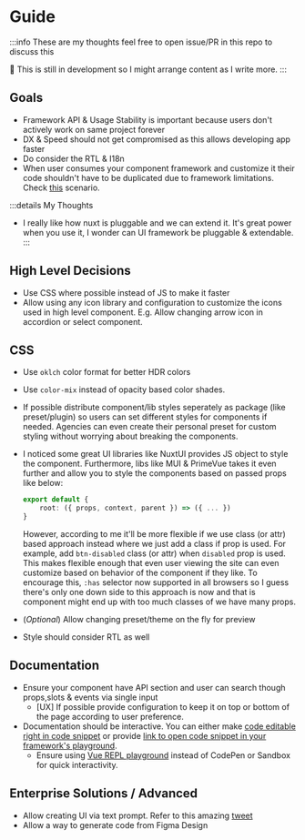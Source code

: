 # Guide

:::info
These are my thoughts feel free to open issue/PR in this repo to discuss this

🚧 This is still in development so I might arrange content as I write more.
:::

## Goals

- Framework API & Usage Stability is important because users don't actively work on same project forever
- DX & Speed should not get compromised as this allows developing app faster
- Do consider the RTL & I18n
- When user consumes your component framework and customize it their code shouldn't have to be duplicated due to framework limitations. Check [this](/guide/scenarios.html#table-component-pagination-slot) scenario.

:::details My Thoughts

- I really like how nuxt is pluggable and we can extend it. It's great power when you use it, I wonder can UI framework be pluggable & extendable.
:::

## High Level Decisions

- Use CSS where possible instead of JS to make it faster
- Allow using any icon library and configuration to customize the icons used in high level component. E.g. Allow changing arrow icon in accordion or select component.

## CSS

- Use `oklch` color format for better HDR colors
- Use `color-mix` instead of opacity based color shades.
- If possible distribute component/lib styles seperately as package (like preset/plugin) so users can set different styles for components if needed. Agencies can even create their personal preset for custom styling without worrying about breaking the components.
- I noticed some great UI libraries like NuxtUI provides JS object to style the component. Furthermore, libs like MUI & PrimeVue takes it even further and allow you to style the components based on passed props like below:

  ```ts
  export default {
      root: ({ props, context, parent }) => ({ ... })
  }
  ```

  However, according to me it'll be more flexible if we use class (or attr) based approach instead where we just add a class if prop is used. For example, add `btn-disabled` class (or attr) when `disabled` prop is used. This makes flexible enough that even user viewing the site can even customize based on behavior of the component if they like. To encourage this, `:has` selector now supported in all browsers so I guess there's only one down side to this approach is now and that is component might end up with too much classes of we have many props.

- (_Optional_) Allow changing preset/theme on the fly for preview
- Style should consider RTL as well

## Documentation

- Ensure your component have API section and user can search though props,slots & events via single input
  - [UX] If possible provide configuration to keep it on top or bottom of the page according to user preference.
- Documentation should be interactive. You can either make [code editable right in code snippet](https://mui.com/material-ui/react-button/#basic-button) or provide [link to open code snippet in your framework's playground](https://vuetifyjs.com/en/components/buttons/#density).
  - Ensure using [Vue REPL playground](https://play.vuejs.org/) instead of CodePen or Sandbox for quick interactivity.

## Enterprise Solutions / Advanced

- Allow creating UI via text prompt. Refer to this amazing [tweet](https://twitter.com/zernonia/status/1742945562977251703)
- Allow a way to generate code from Figma Design
